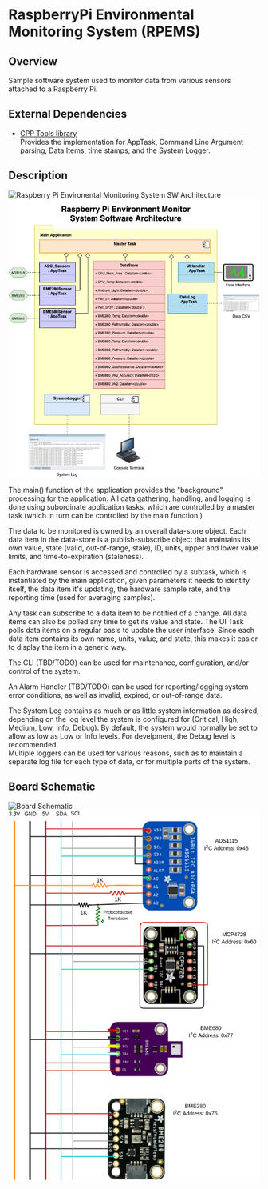 # RaspberryPi Environmental Monitoring System (RPEMS)

## Overview
Sample software system used to monitor data from various sensors attached to a Raspberry Pi.

## External Dependencies

* [CPP Tools library](https://github.com/nuncio-bitis/Tools)  
  Provides the implementation for AppTask, Command Line Argument parsing, Data Items, time stamps, and the System Logger.

## Description

![Raspberry Pi Environental Monitoring System SW Architecture](RPiEnvMonSys_SW_Architecture%2Edrawio)  
![Raspberry Pi Environental Monitoring System SW Architecture](RPiEnvMonSys_SW_Architecture%2Epng)  

The main() function of the application provides the "background" processing for the application. All data gathering, handling, and logging is done using subordinate application tasks, which are controlled by a master task (which in turn can be controlled by the main function.)

The data to be monitored is owned by an overall data-store object. Each data item in the data-store is a publish-subscribe object that maintains its own value, state (valid, out-of-range, stale), ID, units, upper and lower value limits, and time-to-expiration (staleness).

Each hardware sensor is accessed and controlled by a subtask, which is instantiated by the main application, given parameters it needs to identify itself, the data item it's updating, the hardware sample rate, and the reporting time (used for averaging samples).

Any task can subscribe to a data item to be notified of a change. All data items can also be polled any time to get its value and state. The UI Task polls data items on a regular basis to update the user interface. Since each data item contains its own name, units, value, and state, this makes it easier to display the item in a generic way.

The CLI (TBD/TODO) can be used for maintenance, configuration, and/or control of the system.

An Alarm Handler (TBD/TODO) can be used for reporting/logging system error conditions, as well as invalid, expired, or out-of-range data.

The System Log contains as much or as little system information as desired, depending on the log level the system is configured for (Critical, High, Medium, Low, Info, Debug). By default, the system would normally be set to allow as low as Low or Info levels. For develpment, the Debug level is recommended.  
Multiple loggers can be used for various reasons, such as to maintain a separate log file for each type of data, or for multiple parts of the system.

## Board Schematic

![Board Schematic](BoardSchematic%2Edrawio)  
![Board Schematic](BoardSchematic%2Epng)  
